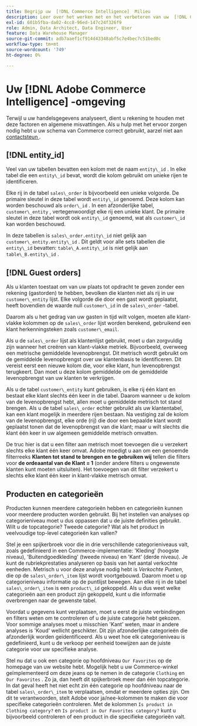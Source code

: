 ```yaml
---
title: Begrijp uw  [!DNL Commerce Intelligence]  Milieu
description: Leer over het werken met en het verbeteren van uw  [!DNL Commerce Intelligence]  milieu.
exl-id: 601b5fba-da02-4cc8-96ed-147c24f326f9
role: Admin, Data Architect, Data Engineer, User
feature: Data Warehouse Manager
source-git-commit: adb7aaef1cf914d43348abf5c7e4bec7c51bed0c
workflow-type: tm+mt
source-wordcount: '749'
ht-degree: 0%

---
```


# Uw [!DNL Adobe Commerce Intelligence] -omgeving

Terwijl u uw handelsgegevens analyseert, dient u rekening te houden met deze factoren en algemene misvattingen. Als u hulp met het ervoor zorgen nodig hebt u uw schema van Commerce correct gebruikt, aarzel niet aan [ contactsteun ](https://experienceleague.adobe.com/docs/commerce-knowledge-base/kb/troubleshooting/miscellaneous/mbi-service-policies.html).

## [!DNL entity\_id]

Veel van uw tabellen bevatten een kolom met de naam `entity\_id` . In elke tabel die een `entity\_id` bevat, wordt die kolom gebruikt om unieke rijen te identificeren.

Elke rij in de tabel `sales\_order` is bijvoorbeeld een unieke volgorde. De primaire sleutel in deze tabel wordt `entity\_id` genoemd. Deze kolom kan worden beschouwd als `order\_id` . In een afzonderlijke tabel, `customer\_entity` , vertegenwoordigt elke rij een unieke klant. De primaire sleutel in deze tabel wordt ook `entity\_id` genoemd, wat als `customer\_id` kan worden beschouwd.

In deze tabellen is `sales\_order.entity\_id` niet gelijk aan `customer\_entity.entity\_id` . Dit geldt voor alle sets tabellen die `entity\_id` bevatten: `table\_A.entity\_id` is niet gelijk aan `table\_B.entity\_id` .

## [!DNL Guest orders]

Als u klanten toestaat om van uw plaats tot opdracht te geven zonder een rekening (gastorden) te hebben, bevolken die klanten niet als rij in uw `customer\_entity` lijst. Elke volgorde die door een gast wordt geplaatst, heeft bovendien de waarde null `customer\_id` in de `sales\_order` -tabel.

Daarom als u het gedrag van uw gasten in tijd wilt volgen, moeten alle klant-vlakke kolommen op de `sales\_order` lijst worden berekend, gebruikend een klant herkenningsteken zoals `customer\_email`.

Als u de `sales\_order` lijst als klantenlijst gebruikt, moet u dan zorgvuldig zijn wanneer het creëren van klant-vlakke metriek. Bijvoorbeeld, overweeg een metrische gemiddelde levenopbrengst. Dit metrisch wordt gebruikt om de gemiddelde levenopbrengst over uw klantenbasis te identificeren. Dit vereist eerst een nieuwe kolom die, voor elke klant, hun levenopbrengst terugkeert. Dan moet u deze kolom gemiddelde om de gemiddelde levenopbrengst van uw klanten te verkrijgen.

Als u de tabel `customer\_entity` kunt gebruiken, is elke rij één klant en bestaat elke klant slechts één keer in die tabel. Daarom wanneer u de kolom van de levenopbrengst hebt, allen moet u gemiddelde metrisch tot stand brengen. Als u de tabel `sales\_order` echter gebruikt als uw klantentabel, kan een klant mogelijk in meerdere rijen bestaan. Na vestiging zal de kolom van de levenopbrengst, elke orde (rij) die door een bepaalde klant wordt geplaatst tonen dat de levenopbrengst van die klant; maar u wilt slechts die klant één keer in uw algemeen gemiddelde metrisch omvatten.

De truc hier is dat u een filter aan metrisch moet toevoegen die u verzekert slechts elke klant één keer omvat. Adobe moedigt u aan om een genoemde filterreeks **Klanten tot stand te brengen en te gebruiken wij** tellen die filters voor **de ordeaantal van de Klant = 1** (onder andere filters u ongewenste klanten kunt moeten uitsluiten). Het toevoegen van dit filter verzekert u slechts elke klant één keer in klant-vlakke metrisch omvat.

## Producten en categorieën

Producten kunnen meerdere categorieën hebben en categorieën kunnen voor meerdere producten worden gebruikt. Bij het instellen van analyses op categorieniveau moet u dus oppassen dat u de juiste definities gebruikt. Wilt u de topcategorie? Tweede categorie? Wat als het product in veelvoudige top-level categorieën kan vallen?

Stel je een spijkerbroek voor die in drie verschillende categorieniveaus valt, zoals gedefinieerd in een Commerce-implementatie: &#39;Kleding&#39; (hoogste niveau), &#39;Buitendgoedkleding&#39; (tweede niveau) en &#39;Kant&#39; (derde niveau). Je kunt de rubriekprestaties analyseren op basis van het aantal verkochte eenheden. Metrisch u voor deze analyse nodig hebt is _Verkochte Punten_, die op de `sales\_order\_item` lijst wordt voortgebouwd. Daarom moet u op categorieniveau informatie op de puntlijst bewegen. Aan elke rij in de tabel `sales\_order\_item` is een `product\_id` gekoppeld. Als u dus weet welke categorieën aan een product zijn gekoppeld, kunt u die informatie overbrengen naar de gewenste tabel.

Voordat u gegevens kunt verplaatsen, moet u eerst de juiste verbindingen en filters weten om te controleren of u de juiste categorie hebt gekozen. Voor sommige analyses moet u misschien &#39;Kant&#39; weten, maar in andere analyses is &#39;Koud&#39; wellicht geschikter. Dit zijn afzonderlijke categorieën die afzonderlijk worden geïdentificeerd. Als u weet hoe elk categorieniveau is gedefinieerd, kunt u de verkoop per eenheid toewijzen aan de juiste categorie voor uw specifieke analyse.

Stel nu dat u ook een categorie op hoofdniveau `Our Favorites` op de homepage van uw website hebt. Mogelijk hebt u uw Commerce-winkel geïmplementeerd om deze jeans op te nemen in de categorie `Clothing` en `Our Favorites` . Zo ja, dan heeft dit spijkerbroek meer dan één topcategorie. In dat geval heeft het niet echt zin één categorie op hoofdniveau naar de tabel `sales\_order\_item` te verplaatsen, omdat er meerdere opties zijn. Om dit te verantwoorden, stelt Adobe voor ja/nee-kolommen te maken die voor specifieke categorieën controleren. Met de kolommen `Is product in Clothing category?` en `Is product in Our Favorites category?` kunt u bijvoorbeeld controleren of een product in die specifieke categorieën valt.
